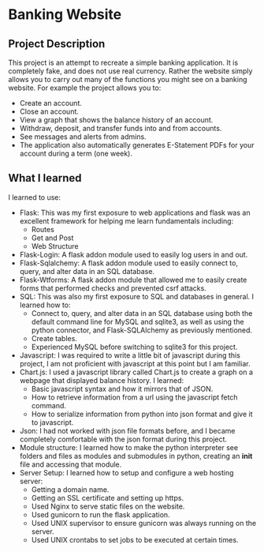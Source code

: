 # Banking Website

## Project Description
This project is an attempt to recreate a simple banking application. It is 
completely fake, and does not use real currency. Rather the website simply 
allows you to carry out many of the functions you might see on a banking 
website. For example the project allows you to:
- Create an account.
- Close an account.
- View a graph that shows the balance history of an account.
- Withdraw, deposit, and transfer funds into and from accounts.
- See messages and alerts from admins.
- The application also automatically generates E-Statement PDFs for your account during a term (one week).

## What I learned
I learned to use:
- Flask: This was my first exposure to web applications and flask was an excellent framework for helping me learn fundamentals including:
  - Routes
  - Get and Post
  - Web Structure
- Flask-Login: A flask addon module used to easily log users in and out.
- Flask-Sqlalchemy: A flask addon module used to easily connect to, query, and alter data in an SQL database.
- Flask-Wtforms: A flask addon module that allowed me to easily create forms that performed checks and prevented csrf attacks.
- SQL: This was also my first exposure to SQL and databases in general. I learned how to:
  - Connect to, query, and alter data in an SQL database using both the default command line for MySQL and sqlite3, as well as using the python connector, and Flask-SQLAlchemy as previously mentioned.
  - Create tables.
  - Experienced MySQL before switching to sqlite3 for this project.
- Javascript: I was required to write a little bit of javascript during this project, I am not proficient with javascript at this point but I am familiar.
- Chart.js: I used a javascript library called Chart.js to create a graph on a webpage that displayed balance history. I learned:
  - Basic javascript syntax and how it mirrors that of JSON.
  - How to retrieve information from a url using the javascript fetch command.
  - How to serialize information from python into json format and give it to javascript.
- Json: I had not worked with json file formats before, and I became completely comfortable with the json format during this project.
- Module structure: I learned how to make the python interpreter see folders and files as modules and submodules in python, creating an __init__ file and accessing that module.
- Server Setup: I learned how to setup and configure a web hosting server:
  - Getting a domain name.
  - Getting an SSL certificate and setting up https.
  - Used Nginx to serve static files on the website.
  - Used gunicorn to run the flask application.
  - Used UNIX supervisor to ensure gunicorn was always running on the server.
  - Used UNIX crontabs to set jobs to be executed at certain times.